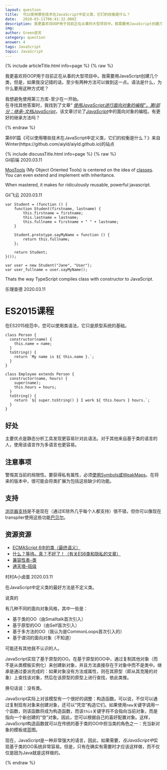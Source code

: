 ```yaml
---
layout: question
title:  可以使用哪些技术在JavaScript中定义类，它们的权衡是什么？
date:   2020-03-11T06:41:32.000Z
description: 我更喜欢将OOP用于目前正在从事的大型项目中。我需要用JavaScript创建几个类，但是，如果我没记错的话，至少有两种方法可以做到这一点。语法是什么，为...
img: 
author: Green逆天
category: question
answer: 4
tags: JavaScript
topic: JavaScript
---
```

<div class="article-root">
  <div class="article">
    {% include articleTitle.html info=page %}
    {% raw %}
    <div class="article-content"><p><font style="vertical-align: inherit;"><font style="vertical-align: inherit;">我更喜欢将OOP用于目前正在从事的大型项目中。</font><font style="vertical-align: inherit;">我需要用JavaScript创建几个类，但是，如果我没记错的话，至少有两种方法可以做到这一点。</font><font style="vertical-align: inherit;">语法是什么，为什么要用这种方式呢？</font></font></p>

<p><font style="vertical-align: inherit;"><font style="vertical-align: inherit;">我想避免使用第三方库-至少在一开始。</font></font><br><font style="vertical-align: inherit;"><font style="vertical-align: inherit;">
在寻找其他答案时，我找到了文章“ </font></font><em><a href="http://www.webreference.com/js/column79/" rel="noreferrer"><font style="vertical-align: inherit;"><font style="vertical-align: inherit;">使用JavaScript进行面向对象的编程”，第I部分：继承-文档JavaScript</font></font></a></em><font style="vertical-align: inherit;"><font style="vertical-align: inherit;">，该文章讨论了</font><em><a href="http://www.webreference.com/js/column79/" rel="noreferrer"><font style="vertical-align: inherit;">JavaScript</font></a></em><font style="vertical-align: inherit;">中的面向对象的编程。</font><font style="vertical-align: inherit;">有更好的继承方法吗？</font></font></p></div>
    {% endraw %}
  </div>
  <p class="winter_mark">第691篇《可以使用哪些技术在JavaScript中定义类，它们的权衡是什么？》来自Winter(https://github.com/aiyld/aiyld.github.io)的站点</p>
  <div class="discuss-wrapper">
    {% include discussTitle.html info=page %}
    {% raw %}
    <div class="discuss-list">
    <div class="discuss-item">
        <div class="discuss-parent">
          <div class="discuss-meta">
            <span class="discuss-user">Gil前端</span>
            <span class="discuss-time">2020.03.11</span>
          </div>
          <div class="discuss-comment"><p><a href="http://mootools.net" rel="nofollow noreferrer">MooTools</a> (My Object Oriented Tools) is centered on the idea of <a href="http://mootools.net/docs/core/Class/Class" rel="nofollow noreferrer">classes</a>.  You can even extend and implement with inheritance.  </p>

<p>When mastered, it makes for ridiculously reusable, powerful javascript.</p></div>
        </div></div><div class="discuss-item">
        <div class="discuss-parent">
          <div class="discuss-meta">
            <span class="discuss-user">Gil飞云</span>
            <span class="discuss-time">2020.03.11</span>
          </div>
          <div class="discuss-comment"><pre><code>var Student = (function () {<font></font>
    function Student(firstname, lastname) {<font></font>
        this.firstname = firstname;<font></font>
        this.lastname = lastname;<font></font>
        this.fullname = firstname + " " + lastname;<font></font>
    }<font></font>
<font></font>
    Student.prototype.sayMyName = function () {<font></font>
        return this.fullname;<font></font>
    };<font></font>
<font></font>
    return Student;<font></font>
}());<font></font>
<font></font>
var user = new Student("Jane", "User");<font></font>
var user_fullname = user.sayMyName();<font></font>
</code></pre>

<p>Thats the way TypeScript compiles class with constructor to JavaScript.</p></div>
        </div></div><div class="discuss-item">
        <div class="discuss-parent">
          <div class="discuss-meta">
            <span class="discuss-user">乐理查德</span>
            <span class="discuss-time">2020.03.11</span>
          </div>
          <div class="discuss-comment"><h1><font style="vertical-align: inherit;"><font style="vertical-align: inherit;">ES2015课程</font></font></h1>

<p><font style="vertical-align: inherit;"><font style="vertical-align: inherit;">在ES2015规范中，您可以使用类语法，它只是原型系统的基础。</font></font></p>

<pre class="lang-js prettyprint-override"><code>class Person {<font></font>
  constructor(name) {<font></font>
    this.name = name;<font></font>
  }<font></font>
  toString() {<font></font>
    return `My name is ${ this.name }.`;<font></font>
  }<font></font>
}<font></font>
<font></font>
class Employee extends Person {<font></font>
  constructor(name, hours) {<font></font>
    super(name);<font></font>
    this.hours = hours;<font></font>
  }<font></font>
  toString() {<font></font>
    return `${ super.toString() } I work ${ this.hours } hours.`;<font></font>
  }<font></font>
}<font></font>
</code></pre>

<h2><font style="vertical-align: inherit;"><font style="vertical-align: inherit;">好处</font></font></h2>

<p><font style="vertical-align: inherit;"><font style="vertical-align: inherit;">主要优点是静态分析工具发现更容易针对此语法。</font><font style="vertical-align: inherit;">对于其他来自基于类的语言的人，使用该语言作为多语言也更容易。</font></font></p>

<h2><font style="vertical-align: inherit;"><font style="vertical-align: inherit;">注意事项</font></font></h2>

<p><font style="vertical-align: inherit;"><font style="vertical-align: inherit;">警惕其当前的局限性。</font><font style="vertical-align: inherit;">要获得私有属性，必须</font></font><a href="http://davidvujic.blogspot.se/2015/03/what-wait-really-oh-no-a-post-about-es6-classes-and-privacy.html" rel="noreferrer"><font style="vertical-align: inherit;"><font style="vertical-align: inherit;">使用Symbols或WeakMaps</font></font></a><font style="vertical-align: inherit;"><font style="vertical-align: inherit;">。</font><font style="vertical-align: inherit;">在将来的版本中，很可能会将类扩展为包括这些缺少的功能。</font></font></p>

<h2><font style="vertical-align: inherit;"><font style="vertical-align: inherit;">支持</font></font></h2>

<p><a href="https://kangax.github.io/compat-table/es6/#class" rel="noreferrer"><font style="vertical-align: inherit;"><font style="vertical-align: inherit;">浏览器支持</font></font></a><font style="vertical-align: inherit;"><font style="vertical-align: inherit;">是不是现在（通过IE除外几乎每个人都支持）很不错，但你可以像现在transpiler使用这些功能</font></font><a href="http://babeljs.io/docs/learn-es2015/#classes" rel="noreferrer"><font style="vertical-align: inherit;"><font style="vertical-align: inherit;">巴贝尔</font></font></a><font style="vertical-align: inherit;"><font style="vertical-align: inherit;">。</font></font></p>

<h2><font style="vertical-align: inherit;"><font style="vertical-align: inherit;">资源资源</font></font></h2>

<ul>
<li><a href="http://www.2ality.com/2015/02/es6-classes-final.html" rel="noreferrer"><font style="vertical-align: inherit;"><font style="vertical-align: inherit;">ECMAScript 6中的类（最终语义）</font></font></a></li>
<li><a href="http://davidvujic.blogspot.se/2015/03/what-wait-really-oh-no-a-post-about-es6-classes-and-privacy.html" rel="noreferrer"><font style="vertical-align: inherit;"><font style="vertical-align: inherit;">什么？</font><font style="vertical-align: inherit;">等待。</font><font style="vertical-align: inherit;">真？</font><font style="vertical-align: inherit;">不好了！</font><font style="vertical-align: inherit;">（有关ES6类和隐私的文章）</font></font></a></li>
<li><a href="https://kangax.github.io/compat-table/es6/#class" rel="noreferrer"><font style="vertical-align: inherit;"><font style="vertical-align: inherit;">兼容性表–类</font></font></a></li>
<li><a href="http://babeljs.io/docs/learn-es2015/#classes" rel="noreferrer"><font style="vertical-align: inherit;"><font style="vertical-align: inherit;">通天塔–班级</font></font></a></li>
</ul></div>
        </div></div><div class="discuss-item">
        <div class="discuss-parent">
          <div class="discuss-meta">
            <span class="discuss-user">村村A小卤蛋</span>
            <span class="discuss-time">2020.03.11</span>
          </div>
          <div class="discuss-comment"><p><font style="vertical-align: inherit;"><font style="vertical-align: inherit;">在JavaScript中定义类的最好方法是不定义类。</font></font></p>

<p><font style="vertical-align: inherit;"><font style="vertical-align: inherit;">说真的</font></font></p>

<p><font style="vertical-align: inherit;"><font style="vertical-align: inherit;">有几种不同的面向对象风格，其中一些是： </font></font></p>

<ul>
<li><font style="vertical-align: inherit;"><font style="vertical-align: inherit;">基于类的OO（由Smalltalk首次引入）</font></font></li>
<li><font style="vertical-align: inherit;"><font style="vertical-align: inherit;">基于原型的OO（由Self首次引入）</font></font></li>
<li><font style="vertical-align: inherit;"><font style="vertical-align: inherit;">基于多方法的OO（我认为是CommonLoops首次引入的）</font></font></li>
<li><font style="vertical-align: inherit;"><font style="vertical-align: inherit;">基于谓词的面向对象（不知道）</font></font></li>
</ul>

<p><font style="vertical-align: inherit;"><font style="vertical-align: inherit;">可能还有其他我不认识的人。</font></font></p>

<p><font style="vertical-align: inherit;"><font style="vertical-align: inherit;">JavaScript实现了基于原型的OO。</font><font style="vertical-align: inherit;">在基于原型的OO中，通过复制其他对象（而不是从类模板实例化）来创建新对象，并且方法直接存在于对象中而不是类中。</font><font style="vertical-align: inherit;">继承是通过委派完成的：如果对象没有方法或属性，则在其原型（即从其克隆的对象）上查找该对象，然后在该原型的原型上进行查找，依此类推。</font></font></p>

<p><font style="vertical-align: inherit;"><font style="vertical-align: inherit;">换句话说：没有类。</font></font></p>

<p><font style="vertical-align: inherit;"><font style="vertical-align: inherit;">JavaScript实际上对该模型有一个很好的调整：构造函数。</font><font style="vertical-align: inherit;">可以说，不仅可以通过复制现有对象来创建对象，还可以“凭空”构造它们。</font><font style="vertical-align: inherit;">如果使用</font></font><code>new</code><font style="vertical-align: inherit;"><font style="vertical-align: inherit;">关键字</font><font style="vertical-align: inherit;">调用一个函数，则</font><font style="vertical-align: inherit;">该函数将成为构造函数，而该</font></font><code>this</code><font style="vertical-align: inherit;"><font style="vertical-align: inherit;">关键字将不会指向当前对象，而是指向一个新创建的“空”对象。</font><font style="vertical-align: inherit;">因此，您可以根据自己的喜好配置对象。</font><font style="vertical-align: inherit;">这样，JavaScript构造函数就可以在传统的基于类的OO中担当类的角色之一：充当新对象的模板或蓝图。</font></font></p>

<p><font style="vertical-align: inherit;"><font style="vertical-align: inherit;">现在，JavaScript是一种非常强大的语言，因此，</font><font style="vertical-align: inherit;">如果需要，</font></font><em><font style="vertical-align: inherit;"><font style="vertical-align: inherit;">在JavaScript中</font></font></em><font style="vertical-align: inherit;"><font style="vertical-align: inherit;">实现基于类的OO系统非常容易</font><font style="vertical-align: inherit;">。</font><font style="vertical-align: inherit;">但是，只有在确实有需要时才应该这样做，而不仅仅是因为Java就是这样做的。</font></font></p></div>
        </div></div>
    </div>
    {% endraw %}
  </div>
<div>
